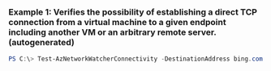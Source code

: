 ### Example 1: Verifies the possibility of establishing a direct TCP connection from a virtual machine to a given endpoint including another VM or an arbitrary remote server. (autogenerated)
```powershell
PS C:\> Test-AzNetworkWatcherConnectivity -DestinationAddress bing.com -DestinationPort 80 -NetworkWatcher {NetworkWatcher} -SourceId {SourceId}
```

